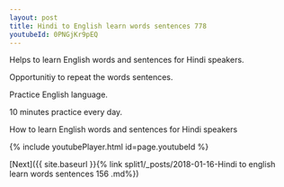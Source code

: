 ```yaml
---
layout: post
title: Hindi to English learn words sentences 778 
youtubeId: 0PNGjKr9pEQ
---
```

 
 
Helps to learn English words and sentences for Hindi speakers.

Opportunitiy to repeat the words sentences. 

Practice English language. 
 
10 minutes practice every day. 
 
How to learn English words and sentences for Hindi speakers 
 
{% include youtubePlayer.html id=page.youtubeId %}
 
 
[Next]({{ site.baseurl }}{% link  split1/_posts/2018-01-16-Hindi to english learn words sentences 156 .md%})
 
